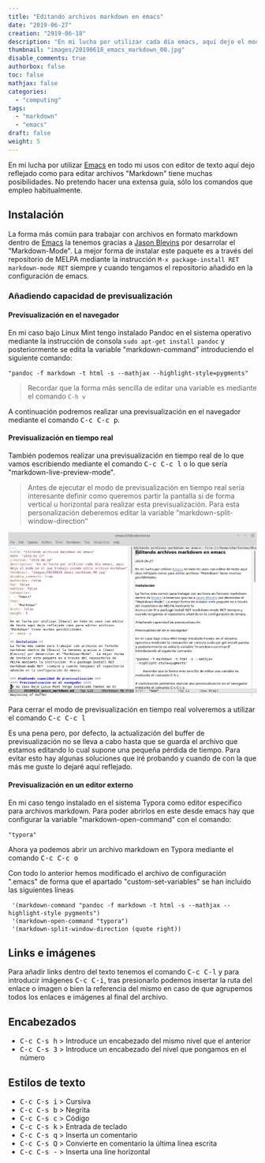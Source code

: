 ```yaml
---
title: "Editando archivos markdown en emacs"
date: "2019-06-27"
creation: "2919-06-18"
description: "En mi lucha por utilizar cada día emacs, aquí dejo el modo en el que trabajo cuando edito archivo markdown"
thumbnail: "images/20190618_emacs_markdown_00.jpg"
disable_comments: true
authorbox: false
toc: false
mathjax: false
categories:
  - "computing"
tags:
  - "markdown"
  - "emacs"
draft: false
weight: 5
---
```

En mi lucha por utilizar [Emacs] en todo mi usos con editor de texto aquí dejo reflejado como para editar archivos "Markdown" tiene muchas posibilidades.  No pretendo hacer una extensa guía, sólo los comandos que empleo habitualmente.
<!--more-->

## Instalación
La forma más común para trabajar con archivos en formato markdown dentro de [Emacs] la tenemos gracias a [Jason Blevins] por desarrolar el "Markdown-Mode".  La mejor forma de instalar este paquete es a través del repositorio de MELPA mediante la instrucción `M-x package-install RET markdown-mode RET` siempre y cuando tengamos el repositorio añadido en la configuración de emacs.

### Añadiendo capacidad de previsualización
#### Previsualización en el navegador
En mi caso bajo Linux Mint tengo instalado Pandoc en el sistema operativo mediante la instrucción de consola `sudo apt-get install pandoc` y posteriormente se edita la variable "markdown-command" introduciendo el siguiente comando:
```
"pandoc -f markdown -t html -s --mathjax --highlight-style=pygments"
```
> Recordar que la forma más sencilla de editar una variable es mediante el comando `C-h v`

A continuación podremos realizar una previsualización en el navegador mediante el comando <kbd>C-c C-c p</kbd>.

#### Previsualización en tiempo real
También podemos realizar una previsualización en tiempo real de lo que vamos escribiendo mediante el comando <kbd>C-c C-c l</kbd> o lo que sería "markdown-live-preview-mode".

> Antes de ejecutar el modo de previsualización en tiempo real sería interesante definir como queremos partir la pantalla si de forma vertical u horizontal para realizar esta previsualización. Para esta personalización deberemos editar la variable "markdown-split-window-direction"

![imagen_01]

Para cerrar el modo de previsualización en tiempo real volveremos a utilizar el comando <kbd>C-c C-c l</kbd>

Es una pena pero, por defecto, la actualización del buffer de previsualización no se lleva a cabo hasta que se guarda el archivo que estamos editando lo cual supone una pequeña pérdida de tiempo. Para evitar esto hay algunas soluciones que iré probando y cuando de con la que más me guste lo dejaré aquí reflejado.

#### Previsualización en un editor externo
En mi caso tengo instalado en el sistema Typora como editor específico para archivos markdown. Para poder abrirlos en este desde emacs hay que configurar la variable "markdown-open-command" con el comando:

```
"typora"
```
Ahora ya podemos abrir un archivo markdown en Typora mediante el comando <kbd>C-c C-c o</kbd>

Con todo lo anterior hemos modificado el archivo de configuración ".emacs" de forma que el apartado "custom-set-variables" se han incluido las siguientes líneas

```
 '(markdown-command "pandoc -f markdown -t html -s --mathjax --highlight-style pygments")
 '(markdown-open-command "typora")
 '(markdown-split-window-direction (quote right))
```

## Links e imágenes
Para añadir links dentro del texto tenemos el comando <kbd>C-c C-l</kbd> y para introducir imágenes <kbd>C-c C-i</kbd>, tras presionarlo podemos insertar la ruta del enlace o imagen o bien la referencia del mismo en caso de que agrupemos todos los enlaces e imágenes al final del archivo.

## Encabezados
 - <kbd>C-c C-s h</kbd> > Introduce un encabezado del mismo nivel que el anterior
 - <kbd>C-c C-s 3</kbd> > Introduce un encabezado del nivel que pongamos en el número

## Estilos de texto
 - <kbd>C-c C-s i</kbd> > Cursiva
 - <kbd>C-c C-s b</kbd> > Negrita
 - <kbd>C-c C-s c</kbd> > Código
 - <kbd>C-c C-s k</kbd> > Entrada de teclado
 - <kbd>C-c C-s q</kbd> > Inserta un comentario
 - <kbd>C-c C-s Q</kbd> > Convierte en comentario la última línea escrita
 - <kbd>C-c C-s -</kbd> > Inserta una líne horizontal


[Emacs]: https://www.gnu.org/software/emacs/
[Jason Blevins]: https://jblevins.org/projects/markdown-mode/

[imagen_01]: /images/20190618_emacs_markdown_01.jpg

